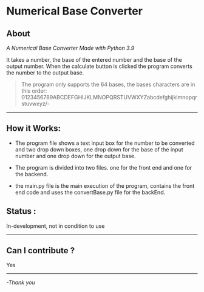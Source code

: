 # Numerical Base Converter

## About
*A Numerical Base Converter Made with Python 3.9*

It takes a number, the base of the entered number and the base of the output number. When the calculate button is clicked the program converts the number to the output base.

> The program only supports the 64 bases, the bases characters are in this order: 
0123456789ABCDEFGHIJKLMNOPQRSTUVWXYZabcdefghijklmnopqrstuvwxyz/-

---
## How it Works:
   
   * The program file shows a text input box for the number to be converted and two drop down boxes, one drop down for the base of the input number and one drop down for the output base.
   
   * The program is divided into two files. one for the front end and one for the backend.

   * the main.py file is the main execution of the program, contains the front end code and uses the convertBase.py file for the backEnd.

## Status :

In-development, not in condition to use

---

## Can I contribute ?
Yes

---

*-Thank you* 

